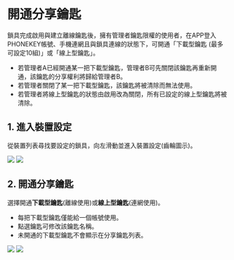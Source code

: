 # 開通分享鑰匙

鎖具完成啟用與建立離線鑰匙後，擁有管理者鑰匙限權的使用者，在APP登入PHONEKEY帳號、手機連網且與鎖具連線的狀態下，可開通「下載型鑰匙 \(最多可設定10組\)」或「線上型鑰匙」。

* 若管理者A已經開通某一把下載型鑰匙，管理者B可先關閉該鑰匙再重新開通，該鑰匙的分享權利將歸給管理者B。
* 若管理者關閉了某一把下載型鑰匙，該鑰匙將被清除而無法使用。
* 若管理者將線上型鑰匙的狀態由啟用改為關閉，所有已設定的線上型鑰匙將被清除。

## 1. 進入裝置設定

從裝置列表尋找要設定的鎖具，向左滑動並進入裝置設定\(齒輪圖示\)。

![](https://userstartw.files.wordpress.com/2018/12/Screenshot_2018-12-21-14-04-22-395_com.userstar.phonekey.png) ![](https://userstartw.files.wordpress.com/2019/06/screenshot_2019-06-21-09-59-14-375_com.userstar.phonekey.png)

## 2. 開通分享鑰匙

選擇開通**下載型鑰匙**\(離線使用\)或**線上型鑰匙**\(連網使用\)。

* 每把下載型鑰匙僅能給一個帳號使用。
* 點選鑰匙可修改該鑰匙名稱。
* 未開通的下載型鑰匙不會顯示在分享鑰匙列表。

![](https://userstartw.files.wordpress.com/2018/12/Screenshot_2018-12-25-11-26-14-083_com.userstar.phonekey.png) ![](https://userstartw.files.wordpress.com/2018/12/Screenshot_2018-12-21-17-26-06-920_com.userstar.phonekey.png)

